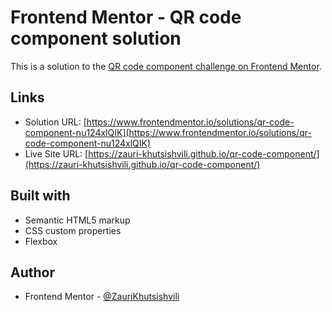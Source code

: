 # Frontend Mentor - QR code component solution

This is a solution to the [QR code component challenge on Frontend Mentor](https://www.frontendmentor.io/challenges/qr-code-component-iux_sIO_H).

## Links

- Solution URL: [https://www.frontendmentor.io/solutions/qr-code-component-nu124xlQIK](https://www.frontendmentor.io/solutions/qr-code-component-nu124xlQIK)
- Live Site URL: [https://zauri-khutsishvili.github.io/qr-code-component/](https://zauri-khutsishvili.github.io/qr-code-component/)

## Built with

- Semantic HTML5 markup
- CSS custom properties
- Flexbox

## Author

- Frontend Mentor - [@ZauriKhutsishvili](https://www.frontendmentor.io/profile/ZauriKhutsishvili)
